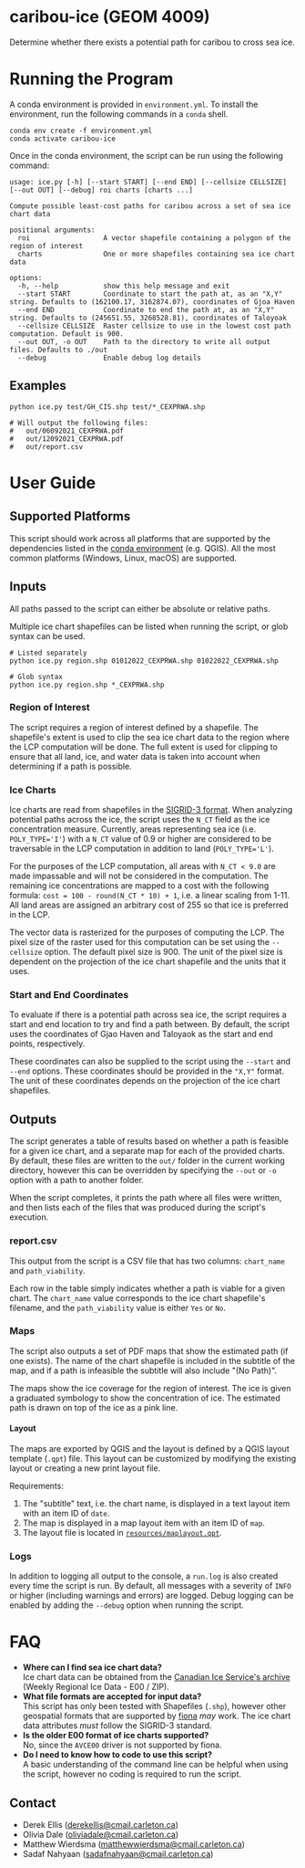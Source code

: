 # caribou-ice (GEOM 4009)

Determine whether there exists a potential path for caribou to cross sea ice.

# Running the Program

A conda environment is provided in `environment.yml`. To install the environment, run the following commands in
a `conda` shell.

```shell
conda env create -f environment.yml
conda activate caribou-ice
```

Once in the conda environment, the script can be run using the following command:

```shell
usage: ice.py [-h] [--start START] [--end END] [--cellsize CELLSIZE] [--out OUT] [--debug] roi charts [charts ...]

Compute possible least-cost paths for caribou across a set of sea ice chart data

positional arguments:
  roi                  A vector shapefile containing a polygon of the region of interest
  charts               One or more shapefiles containing sea ice chart data

options:
  -h, --help           show this help message and exit
  --start START        Coordinate to start the path at, as an "X,Y" string. Defaults to (162100.17, 3162874.07), coordinates of Gjoa Haven
  --end END            Coordinate to end the path at, as an "X,Y" string. Defaults to (245651.55, 3268528.81), coordinates of Taloyoak
  --cellsize CELLSIZE  Raster cellsize to use in the lowest cost path computation. Default is 900.
  --out OUT, -o OUT    Path to the directory to write all output files. Defaults to ./out
  --debug              Enable debug log details
```

## Examples

```shell
python ice.py test/GH_CIS.shp test/*_CEXPRWA.shp

# Will output the following files:
#   out/06092021_CEXPRWA.pdf
#   out/12092021_CEXPRWA.pdf
#   out/report.csv
```

# User Guide

## Supported Platforms

This script should work across all platforms that are supported by the dependencies listed in
the [conda environment](environment.yml) (e.g. QGIS). All the most common platforms (Windows, Linux, macOS) are
supported.

## Inputs

All paths passed to the script can either be absolute or relative paths.

Multiple ice chart shapefiles can be listed when running the script, or glob syntax can be used.

```shell
# Listed separately
python ice.py region.shp 01012022_CEXPRWA.shp 01022022_CEXPRWA.shp

# Glob syntax
python ice.py region.shp *_CEXPRWA.shp
```

### Region of Interest

The script requires a region of interest defined by a shapefile. The shapefile's extent is used to clip the sea ice
chart data to the region where the LCP computation will be done. The full extent is used for clipping to ensure that all
land, ice, and water data is taken into account when determining if a path is possible.

### Ice Charts

Ice charts are read from shapefiles in the [SIGRID-3 format](https://library.wmo.int/doc_num.php?explnum_id=9270). When
analyzing potential paths across the ice, the script uses the `N_CT` field as the ice concentration measure. Currently,
areas representing sea ice (i.e. `POLY_TYPE='I'`)
with a `N_CT` value of 0.9 or higher are considered to be traversable in the LCP computation in addition to
land (`POLY_TYPE='L'`).

For the purposes of the LCP computation, all areas with `N_CT < 9.0` are made impassable and will not be considered in
the computation. The remaining ice concentrations are mapped to a cost with the following
formula: `cost = 100 - round(N_CT * 10) + 1`, i.e. a linear scaling from 1-11. All land areas are assigned an arbitrary
cost of 255 so that ice is preferred in the LCP.

The vector data is rasterized for the purposes of computing the LCP. The pixel size of the raster used for this
computation can be set using the `--cellsize` option. The default pixel size is 900. The unit of the pixel size is
dependent on the projection of the ice chart shapefile and the units that it uses.

### Start and End Coordinates

To evaluate if there is a potential path across sea ice, the script requires a start and end location to try and find a
path between. By default, the script uses the coordinates of Gjao Haven and Taloyaok as the start and end points,
respectively.

These coordinates can also be supplied to the script using the `--start` and `--end` options. These coordinates should
be provided in the `"X,Y"` format. The unit of these coordinates depends on the projection of the ice chart shapefiles.

## Outputs

The script generates a table of results based on whether a path is feasible for a given ice chart, and a separate map
for each of the provided charts. By default, these files are written to the `out/` folder in the current working
directory, however this can be overridden by specifying the `--out` or `-o` option with a path to another folder.

When the script completes, it prints the path where all files were written, and then lists each of the files that was
produced during the script's execution.

### report.csv

This output from the script is a CSV file that has two columns: `chart_name` and `path_viability`.

Each row in the table simply indicates whether a path is viable for a given chart. The `chart_name` value corresponds to
the ice chart shapefile's filename, and the `path_viability` value is either `Yes` or `No`.

### Maps

The script also outputs a set of PDF maps that show the estimated path (if one exists). The name of the chart shapefile
is included in the subtitle of the map, and if a path is infeasible the subtitle will also include "(No Path)".

The maps show the ice coverage for the region of interest. The ice is given a graduated symbology to show the
concentration of ice. The estimated path is drawn on top of the ice as a pink line.

#### Layout

The maps are exported by QGIS and the layout is defined by a QGIS layout template (`.qpt`) file. This layout can be
customized by modifying the existing layout or creating a new print layout file.

Requirements:

1. The "subtitle" text, i.e. the chart name, is displayed in a text layout item with an item ID of `date`.
2. The map is displayed in a map layout item with an item ID of `map`.
3. The layout file is located in [`resources/maplayout.qpt`](resources/maplayout.qpt).

### Logs

In addition to logging all output to the console, a `run.log` is also created every time the script is run. By default,
all messages with a severity of `INFO` or higher (including warnings and errors) are logged. Debug logging can be
enabled by adding the `--debug` option when running the script.

# FAQ

* **Where can I find sea ice chart data?**  
  Ice chart data can be obtained from
  the [Canadian Ice Service's archive](https://iceweb1.cis.ec.gc.ca/Archive/page1.xhtml) (Weekly Regional Ice Data - E00
  / ZIP).
* **What file formats are accepted for input data?**  
  This script has only been tested with Shapefiles (`.shp`), however other geospatial formats that are supported
  by [fiona](https://fiona.readthedocs.io/en/latest/) _may_ work. The ice chart data attributes _must_ follow the
  SIGRID-3 standard.
* **Is the older E00 format of ice charts supported?**  
  No, since the `AVCE00` driver is not supported by fiona.
* **Do I need to know how to code to use this script?**  
  A basic understanding of the command line can be helpful when using the script, however no coding is required to run
  the script.

## Contact

* Derek Ellis (derekellis@cmail.carleton.ca)
* Olivia Dale (oliviadale@cmail.carleton.ca)
* Matthew Wierdsma (matthewwierdsma@cmail.carleton.ca)
* Sadaf Nahyaan (sadafnahyaan@cmail.carleton.ca)
